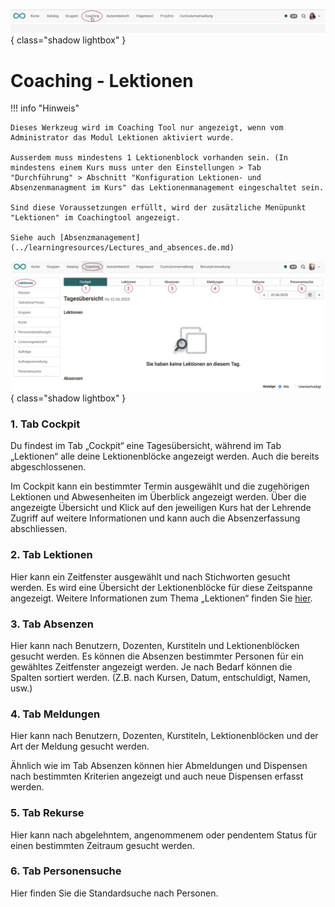 ![bereiche_coaching_v1_de.png](assets/bereiche_coaching_v1_de.png){ class="shadow lightbox" }

# Coaching - Lektionen

!!! info "Hinweis"

    Dieses Werkzeug wird im Coaching Tool nur angezeigt, wenn vom Administrator das Modul Lektionen aktiviert wurde.

    Ausserdem muss mindestens 1 Lektionenblock vorhanden sein. (In mindestens einem Kurs muss unter den Einstellungen > Tab "Durchführung" > Abschnitt "Konfiguration Lektionen- und Absenzenmanagment im Kurs" das Lektionenmanagement eingeschaltet sein.

    Sind diese Voraussetzungen erfüllt, wird der zusätzliche Menüpunkt "Lektionen" im Coachingtool angezeigt.

    Siehe auch [Absenzmanagement](../learningresources/Lectures_and_absences.de.md)


![coaching_lektionen0_v1_de.png](assets/coaching_lektionen0_v1_de.png){ class="shadow lightbox" }


### 1. Tab Cockpit

Du findest im Tab „Cockpit“ eine Tagesübersicht, während im Tab „Lektionen“ alle deine Lektionenblöcke angezeigt werden. Auch die bereits abgeschlossenen.

Im Cockpit kann ein bestimmter Termin ausgewählt und die zugehörigen Lektionen und Abwesenheiten im Überblick angezeigt werden. Über die angezeigte Übersicht und Klick auf den jeweiligen Kurs hat der Lehrende Zugriff auf weitere Informationen und kann auch die Absenzerfassung abschliessen.

### 2. Tab Lektionen

Hier kann ein Zeitfenster ausgewählt und nach Stichworten gesucht werden. Es wird eine Übersicht der Lektionenblöcke für diese Zeitspanne angezeigt. Weitere Informationen zum Thema „Lektionen“ finden Sie
[hier](../learningresources/Lectures_Teacher_view.de.md).

### 3. Tab Absenzen

Hier kann nach Benutzern, Dozenten, Kurstiteln und Lektionenblöcken gesucht werden. Es können die Absenzen bestimmter Personen für ein gewähltes Zeitfenster angezeigt werden. Je nach Bedarf können die Spalten sortiert werden. (Z.B. nach Kursen, Datum, entschuldigt, Namen, usw.)

### 4. Tab Meldungen

Hier kann nach Benutzern, Dozenten, Kurstiteln, Lektionenblöcken und der Art der Meldung gesucht werden.

Ähnlich wie im Tab Absenzen können hier Abmeldungen und Dispensen nach bestimmten Kriterien angezeigt und auch neue Dispensen erfasst werden.


### 5. Tab Rekurse

Hier kann nach abgelehntem, angenommenem oder pendentem Status für einen bestimmten Zeitraum gesucht werden.

### 6. Tab Personensuche

Hier finden Sie die Standardsuche nach Personen.

